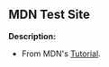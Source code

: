 ## MDN Test Site

**Description:**
- From MDN's [Tutorial](https://developer.mozilla.org/en-US/docs/Learn/Getting_started_with_the_web).